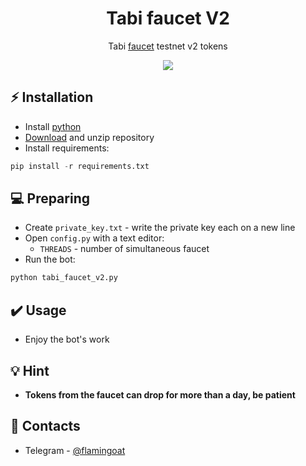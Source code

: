 <h1 align="center">Tabi faucet V2</h1>

<p align="center">Tabi <a href="https://carnival.tabichain.com/">faucet</a> testnet v2 tokens</p>
<p align="center">
<img src="https://img.shields.io/badge/python-3670A0?style=for-the-badge&logo=python&logoColor=ffdd54">
</p>

## ⚡ Installation
+ Install [python](https://www.google.com/search?client=opera&q=how+install+python)
+ [Download](https://sites.northwestern.edu/researchcomputing/resources/downloading-from-github) and unzip repository
+ Install requirements:
```python
pip install -r requirements.txt
```

## 💻 Preparing
+ Create ```private_key.txt``` - write the private key each on a new line
+ Open ```config.py``` with a text editor:
  + ```THREADS``` - number of simultaneous faucet
+ Run the bot:
```python
python tabi_faucet_v2.py
```

## ✔️ Usage
+ Enjoy the bot's work

## 💡 Hint
+ <b>Tokens from the faucet can drop for more than a day, be patient</b>

## 📧 Contacts
+ Telegram - [@flamingoat](https://t.me/flamingoat)
